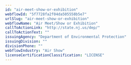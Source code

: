 ```yaml
---
id: "air-meet-show-or-exhibition"
webflowId: "5f7728fa2f04da505558b5e7"
urlSlug: "air-meet-show-or-exhibition"
webflowName: "Air Meet/Show or Exhibition"
callToActionLink: "http://state.nj.us/dep/"
callToActionText: ""
issuingAgency: "Department of Environmental Protection"
issuingDivision: ""
divisionPhone: ""
webflowIndustry: "Air Show"
licenseCertificationClassification: "LICENSE"
---
```

